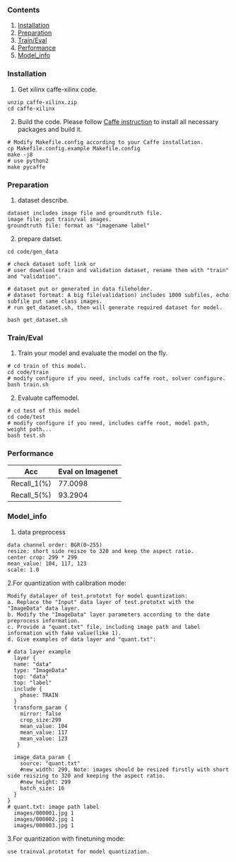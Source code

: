 ### Contents
1. [Installation](#installation)
2. [Preparation](#preparation)
3. [Train/Eval](#traineval)
4. [Performance](#performance)
5. [Model_info](#model_info)

### Installation
1. Get xilinx caffe-xilinx code.
  ```shell
  unzip caffe-xilinx.zip
  cd caffe-xilinx
  ```

2. Build the code. Please follow [Caffe instruction](http://caffe.berkeleyvision.org/installation.html) to install all necessary packages and build it.
  ```shell
  # Modify Makefile.config according to your Caffe installation.
  cp Makefile.config.example Makefile.config
  make -j8
  # use python2
  make pycaffe
  ```

### Preparation

1. dataset describe.
  ```
  dataset includes image file and groundtruth file.
  image file: put train/val images.
  groundtruth file: format as "imagename label"
  ```
2. prepare datset.
  ```shell
  cd code/gen_data

  # check dataset soft link or 
  # user download train and validation dataset, rename them with "train" and "validation".

  # dataset put or generated in data fileholder.
  # dataset fortmat: A big file(validation) includes 1000 subfiles, echo subfile put same class images.  
  # run get_dataset.sh, then will generate required dataset for model.

  bash get_dataset.sh 
  ```

### Train/Eval
1. Train your model and evaluate the model on the fly.
  ```shell
  # cd train of this model.
  cd code/train
  # modify configure if you need, includs caffe root, solver configure.
  bash train.sh 
  ```

2. Evaluate caffemodel.
  ```shell
  # cd test of this model
  cd code/test
  # modify configure if you need, includes caffe root, model path, weight path... 
  bash test.sh
  ```

### Performance

|Acc |Eval on Imagenet| 
|----|----|
|Recall_1(%)|77.0098|
|Recall_5(%)|93.2904|

### Model_info

1. data preprocess
  ```
  data channel order: BGR(0~255)                  
  resize: short side reisze to 320 and keep the aspect ratio.
  center crop: 299 * 299                            
  mean_value: 104, 117, 123
  scale: 1.0
  ```
2.For quantization with calibration mode:
  ```
  Modify datalayer of test.prototxt for model quantization:
  a. Replace the "Input" data layer of test.prototxt with the "ImageData" data layer.
  b. Modify the "ImageData" layer parameters according to the date preprocess information.
  c. Provide a "quant.txt" file, including image path and label information with fake value(like 1).
  d. Give examples of data layer and "quant.txt":

  # data layer example
    layer {
    name: "data"
    type: "ImageData"
    top: "data"
    top: "label"
    include {
      phase: TRAIN
    }
    transform_param {
      mirror: false
      crop_size:299
      mean_value: 104
      mean_value: 117
      mean_value: 123
     }

    image_data_param {
      source: "quant.txt"
      #new_width: 299, Note: images should be resized firstly with short side reiszing to 320 and keeping the aspect ratio. 
      #new_height: 299
      batch_size: 16
    }
  }
  # quant.txt: image path label
    images/000001.jpg 1
    images/000002.jpg 1
    images/000003.jpg 1

  ```
3.For quantization with finetuning mode: 
  ```
  use trainval.prototxt for model quantization.
  ```
